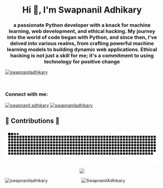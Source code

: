 <h1 align="center">Hi 👋, I'm Swapnanil Adhikary</h1>
<h3 align="center">a passionate Python developer with a knack for machine learning, web development, and ethical hacking. My journey into the world of code began with Python, and since then, I've delved into various realms, from crafting powerful machine learning models to building dynamic web applications. Ethical hacking is not just a skill for me; it's a commitment to using technology for positive change</h3>

<p align="left"> <a href="https://github.com/ryo-ma/github-profile-trophy"><img src="https://github-profile-trophy.vercel.app/?username=swapnaniladhikary" alt="swapnaniladhikary" /></a> </p>

<p align="left"> <a href="https://twitter.com/" target="blank"><img src="https://img.shields.io/twitter/follow/?logo=twitter&style=for-the-badge" alt="" /></a> </p>

<h3 align="left">Connect with me:</h3>
<p align="left">
<a href="https://linkedin.com/in/swapnanil adhikary" target="blank"><img align="center" src="https://raw.githubusercontent.com/rahuldkjain/github-profile-readme-generator/master/src/images/icons/Social/linked-in-alt.svg" alt="swapnanil adhikary" height="30" width="40" /></a>
<a href="https://fb.com/swapnaniladhikary" target="blank"><img align="center" src="https://raw.githubusercontent.com/rahuldkjain/github-profile-readme-generator/master/src/images/icons/Social/facebook.svg" alt="swapnaniladhikary" height="30" width="40" /></a>  
</p>
<h2>🐍 Contributions 🐍</h2>
  <img alt="snake eating my contributions" src="https://raw.githubusercontent.com/salesp07/salesp07/output/github-contribution-grid-snake.svg" />
<p align="center>
<img width=390 src="https://streak-stats.demolab.com/?user=SwapnanilAdhikary&count_private=true&theme=react&border_radius=10" alt="streak stats"/>
</p>  
<p align="center">
  
  <img  align=top flex-grow=1 src="https://leetcard.jacoblin.cool/swapnaniladhikary?theme=dark&font=Nunito&ext=heatmap" />  
</p>


<p><img align="left" src="https://github-readme-stats.vercel.app/api/top-langs?username=swapnaniladhikary&show_icons=true&locale=en&layout=compact" alt="swapnaniladhikary" /></p>



<p align="center"> <img src="https://github-readme-stats.vercel.app/api?username=SwapnanilAdhikary&show_icons=true&theme=gotham" alt="SwapnanilAdhikary" />
